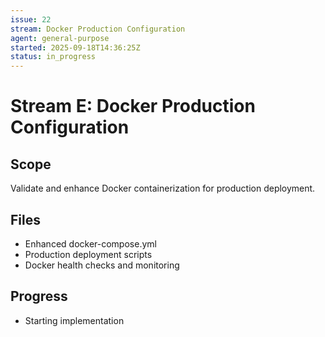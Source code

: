 ```yaml
---
issue: 22
stream: Docker Production Configuration
agent: general-purpose
started: 2025-09-18T14:36:25Z
status: in_progress
---
```


# Stream E: Docker Production Configuration

## Scope
Validate and enhance Docker containerization for production deployment.

## Files
- Enhanced docker-compose.yml
- Production deployment scripts
- Docker health checks and monitoring

## Progress
- Starting implementation